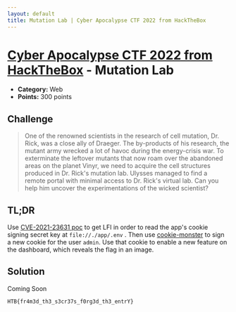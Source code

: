 ```yaml
---
layout: default
title: Mutation Lab | Cyber Apocalypse CTF 2022 from HackTheBox
---
```

# [Cyber Apocalypse CTF 2022 from HackTheBox](../) - Mutation Lab

* **Category:** Web
* **Points:** 300 points

## Challenge

> One of the renowned scientists in the research of cell mutation, Dr. Rick, was a close ally of Draeger. The by-products of his research, the mutant army wrecked a lot of havoc during the energy-crisis war. To exterminate the leftover mutants that now roam over the abandoned areas on the planet Vinyr, we need to acquire the cell structures produced in Dr. Rick's mutation lab. Ulysses managed to find a remote portal with minimal access to Dr. Rick's virtual lab. Can you help him uncover the experimentations of the wicked scientist?

## TL;DR
Use [CVE-2021-23631 poc](https://gist.github.com/legndery/a248350bb25b8502a03c2f407cedeb14) to get LFI in order to read the app's cookie signing secret key at `file://./app/.env` . Then use [cookie-monster](https://www.npmjs.com/package/@digital-interruption/cookie-monster/v/1.0.2) to sign a new cookie for the user `admin`. Use that cookie to enable a new feature on the dashboard, which reveals the flag in an image.

## Solution

Coming Soon

```
HTB{fr4m3d_th3_s3cr37s_f0rg3d_th3_entrY}
```